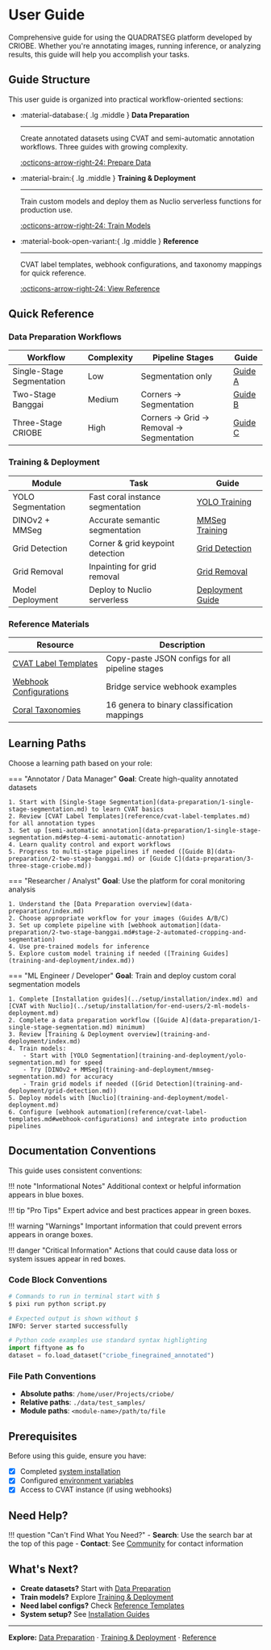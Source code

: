 # User Guide

Comprehensive guide for using the QUADRATSEG platform developed by CRIOBE. Whether you're annotating images, running inference, or analyzing results, this guide will help you accomplish your tasks.

## Guide Structure

This user guide is organized into practical workflow-oriented sections:

<div class="grid cards" markdown>

-   :material-database:{ .lg .middle } **Data Preparation**

    ---

    Create annotated datasets using CVAT and semi-automatic annotation workflows. Three guides with growing complexity.

    [:octicons-arrow-right-24: Prepare Data](data-preparation/index.md)

-   :material-brain:{ .lg .middle } **Training & Deployment**

    ---

    Train custom models and deploy them as Nuclio serverless functions for production use.

    [:octicons-arrow-right-24: Train Models](training-and-deployment/index.md)

-   :material-book-open-variant:{ .lg .middle } **Reference**

    ---

    CVAT label templates, webhook configurations, and taxonomy mappings for quick reference.

    [:octicons-arrow-right-24: View Reference](reference/cvat-label-templates.md)

</div>

## Quick Reference

### Data Preparation Workflows

| Workflow | Complexity | Pipeline Stages | Guide |
|----------|------------|-----------------|-------|
| Single-Stage Segmentation | Low | Segmentation only | [Guide A](data-preparation/1-single-stage-segmentation.md) |
| Two-Stage Banggai | Medium | Corners → Segmentation | [Guide B](data-preparation/2-two-stage-banggai.md) |
| Three-Stage CRIOBE | High | Corners → Grid → Removal → Segmentation | [Guide C](data-preparation/3-three-stage-criobe.md) |

### Training & Deployment

| Module | Task | Guide |
|--------|------|-------|
| YOLO Segmentation | Fast coral instance segmentation | [YOLO Training](training-and-deployment/yolo-segmentation.md) |
| DINOv2 + MMSeg | Accurate semantic segmentation | [MMSeg Training](training-and-deployment/mmseg-segmentation.md) |
| Grid Detection | Corner & grid keypoint detection | [Grid Detection](training-and-deployment/grid-detection.md) |
| Grid Removal | Inpainting for grid removal | [Grid Removal](training-and-deployment/grid-removal.md) |
| Model Deployment | Deploy to Nuclio serverless | [Deployment Guide](training-and-deployment/model-deployment.md) |

### Reference Materials

| Resource | Description |
|----------|-------------|
| [CVAT Label Templates](reference/cvat-label-templates.md) | Copy-paste JSON configs for all pipeline stages |
| [Webhook Configurations](reference/cvat-label-templates.md#webhook-configurations) | Bridge service webhook examples |
| [Coral Taxonomies](reference/cvat-label-templates.md#taxonomy-hierarchies) | 16 genera to binary classification mappings |

## Learning Paths

Choose a learning path based on your role:

=== "Annotator / Data Manager"
    **Goal**: Create high-quality annotated datasets

    1. Start with [Single-Stage Segmentation](data-preparation/1-single-stage-segmentation.md) to learn CVAT basics
    2. Review [CVAT Label Templates](reference/cvat-label-templates.md) for all annotation types
    3. Set up [semi-automatic annotation](data-preparation/1-single-stage-segmentation.md#step-4-semi-automatic-annotation)
    4. Learn quality control and export workflows
    5. Progress to multi-stage pipelines if needed ([Guide B](data-preparation/2-two-stage-banggai.md) or [Guide C](data-preparation/3-three-stage-criobe.md))

=== "Researcher / Analyst"
    **Goal**: Use the platform for coral monitoring analysis

    1. Understand the [Data Preparation overview](data-preparation/index.md)
    2. Choose appropriate workflow for your images (Guides A/B/C)
    3. Set up complete pipeline with [webhook automation](data-preparation/2-two-stage-banggai.md#stage-2-automated-cropping-and-segmentation)
    4. Use pre-trained models for inference
    5. Explore custom model training if needed ([Training Guides](training-and-deployment/index.md))

=== "ML Engineer / Developer"
    **Goal**: Train and deploy custom coral segmentation models

    1. Complete [Installation guides](../setup/installation/index.md) and [CVAT with Nuclio](../setup/installation/for-end-users/2-ml-models-deployment.md)
    2. Complete a data preparation workflow ([Guide A](data-preparation/1-single-stage-segmentation.md) minimum)
    3. Review [Training & Deployment overview](training-and-deployment/index.md)
    4. Train models:
        - Start with [YOLO Segmentation](training-and-deployment/yolo-segmentation.md) for speed
        - Try [DINOv2 + MMSeg](training-and-deployment/mmseg-segmentation.md) for accuracy
        - Train grid models if needed ([Grid Detection](training-and-deployment/grid-detection.md))
    5. Deploy models with [Nuclio](training-and-deployment/model-deployment.md)
    6. Configure [webhook automation](reference/cvat-label-templates.md#webhook-configurations) and integrate into production pipelines

## Documentation Conventions

This guide uses consistent conventions:

!!! note "Informational Notes"
    Additional context or helpful information appears in blue boxes.

!!! tip "Pro Tips"
    Expert advice and best practices appear in green boxes.

!!! warning "Warnings"
    Important information that could prevent errors appears in orange boxes.

!!! danger "Critical Information"
    Actions that could cause data loss or system issues appear in red boxes.

### Code Block Conventions

```bash
# Commands to run in terminal start with $
$ pixi run python script.py

# Expected output is shown without $
INFO: Server started successfully
```

```python
# Python code examples use standard syntax highlighting
import fiftyone as fo
dataset = fo.load_dataset("criobe_finegrained_annotated")
```

### File Path Conventions

- **Absolute paths**: `/home/user/Projects/criobe/`
- **Relative paths**: `./data/test_samples/`
- **Module paths**: `<module-name>/path/to/file`

## Prerequisites

Before using this guide, ensure you have:

- [x] Completed [system installation](../setup/installation/index.md)
- [x] Configured [environment variables](../setup/configuration/for-developers/1-environment-variables.md)
- [x] Access to CVAT instance (if using webhooks)

## Need Help?

!!! question "Can't Find What You Need?"
    - **Search**: Use the search bar at the top of this page
    - **Contact**: See [Community](../community/index.md) for contact information

## What's Next?

- **Create datasets?** Start with [Data Preparation](data-preparation/index.md)
- **Train models?** Explore [Training & Deployment](training-and-deployment/index.md)
- **Need label configs?** Check [Reference Templates](reference/cvat-label-templates.md)
- **System setup?** See [Installation Guides](../setup/installation/index.md)

---

**Explore:** [Data Preparation](data-preparation/index.md) · [Training & Deployment](training-and-deployment/index.md) · [Reference](reference/cvat-label-templates.md)
